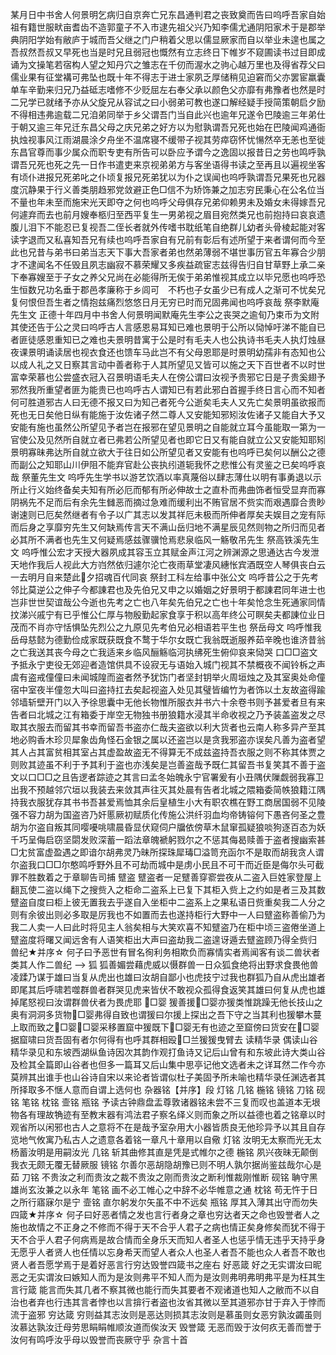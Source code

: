 <!-- { "loadSidebar": true } -->
某月日中书舍人何景明乞病归自京奔亡兄东昌通判君之丧致奠而告曰呜呼吾家自始祖有籍世服畎亩耆齿不造郭童子不入市逮先祖父兴乃知李儒尤通阴阳家术于是郡举典阴阳学始有敝庐于城而吾父继之门户稍着父思以儒显厥家而自以举业未遑也属之吾叔然吾叔又早死也当是时兄且弱冠也慨然有立志终日下帷岁不窥圃读书过目即成诵为文操笔若宿构人望之知丹穴之雏志在千仞而渥水之驹心越万里也及得省荐父曰儒业果有征堂褠可弗坠也既十年不得志于进士家夙乏厚储稍见迫窘而父亦罢宦羸囊单车辛勤来归兄乃益砥志嗜修不少贬屈左右奉父承以颜色父亦靡有弗豫者也然是时二兄学已就绪予亦从父旋兄从容试之曰小弱弟可教也遂口解经疑手授简策朝启夕励不得相违弗逾载二兄洎弟同举于乡父谓吾门当自此兴也逾年兄遂令巴陵逾三年弟仕于朝又逾三年兄迁东昌父母之庆兄弟之好方以为慰孰谓吾兄死也始在巴陵闻鸡通衙执烛视事风江雨湖晨涂夕舟坐不温席寝不缓带子视其劳瘁窃怀忧愓然卒无恙也至徙东昌官尊而事少属众而职专吏有所告可以卧应予谓今之逸固以报昔日之劳也鸣呼孰谓吾兄死也死之先一日作书遣吏来京视弟弟方与客坐语得书读之至再且以遍视坐客有顷仆进报兄死弟叱之仆顷复报兄死弟犹以为仆之误闻也呜呼孰谓吾兄果死也兄器度沉静果于行义善类朋趋邪党敛避正色□信不为矫饰兼之加志穷民秉心在公名位当不量也年未至而施宋光天即夺之何也呜呼父母俱存兄弟仰赖男未及婚女未得嫁吾兄何遽弃而去也前月嫂奉柩归至西平复生一男弟视之眉目宛然类兄也前抱持曰哀哀遗腹儿泪下不能忍已复视吾二侄长者就外传嗜书耽纸笔自绝群儿幼者头骨棱起能对客读字退而又私喜知吾兄有续也呜呼吾家自有兄前有彰后有述所望于来者谓何而今至此也兄昔与弟书曰弟当志天下事大吾家者弟也然弟薄弱不堪世事历官五年寡合少朋才不逮闻名不任毁且夙志幽寂不慕荣耀又多疾益疏宦志兹得告归自甘草野上承二亲下奉寡嫂至于子女之养父兄尚在必能得所无俟于弟弟惟视其成立以毕兄愿也呜呼恐生恒数兄功名垂于郡邑孝廉称于乡闾可　不朽也子女虽少已有成人之渐可不忧矣兄复何恨但吾生者之情抱兹痛烈悠悠日月无穷已时而兄固弗闻也呜呼哀哉
祭李默庵先生文
正德十年四月中书舍人何景明闻默庵先生李公之丧哭之逾旬乃束币为文附其使还告于公之灵曰呜呼古人言感恩易耳知已难也景明于公所以恸悼吁涕不能自已者匪徒感恩重知已之难也夫景明昔寓于公是时有毛夫人也公执诗书毛夫人执灯烛昼夜课景明诵读居也视衣食还也馈车马此岂不有父母恩耶是时景明幼孺非有态知也公以成人礼之又日察其言动中善者称于人其所望见又皆可以施之天下百世者不以时世富幸荣慕也公尝盛衣冠入召景明语毛夫人在傍公谓曰汝视予贵邪它日是子贵奚翅予邪然我所重望者匪为能贵已也呜呼古人谓知已有若此邪白首握手终日言心而不知者何可胜道邪古人曰无德不报又曰为知己者死今公逝矣毛夫人又先亡矣景明虽欲报而死也无日矣他日纵有能施于汝佐诸子然二尊人又安能知邪矧汝佐诸子又能自大予又安能有施也虽然公所望见予者岂在报邪在望见景明之自能就立耳今虽能取一第为一官使公及见然所自就立者已弗若公所望见者也即它日又有能自就立公又安能知耶矧景明寡昧弗达所自就立欲大于往日如公所望见者又安能有也呜呼已矣何以酬公之德而副公之知耶山川伊阻不能弃官赴公丧执纼道轭我怀之悲惟公有灵鉴之已矣呜呼哀哉
祭董先生文 
呜呼先生学书以游艺饮酒以率真蔑俗以肆志薄仕以明有事勇退以示所止行义始终备矣夫知有所必厄而郁有所必伸故士之直朴而弗曲饰者恒受显弃而寡阴祸先不足而后有余先生雠恶而摘过急难而缓利出不贿官居不赀实而艰遇靡合贵眇谢速则已厄矣然继者有令子以广其志以发其祥厄未极而所伸者厚矣夫娱目之宠有际而后身之享靡穷先生又何缺焉传言天不满山岳归地不满星辰见然则物之所归而见者必其所不满者也先生又何疑焉感兹骤骥怆焉悲泉临风一觞敬吊先生 
祭高铁溪先生文 
呜呼惟公宏才天授大器夙成其容玉立其赋金声江河之辨渊源之思通达古今发泄天地作我后人视此大方岿然依归遽尔沦亡夜雨草堂凄风繐怅宾酒既空人琴俱丧白云一去明月自来楚此&#63139;夕招魂百代同哀 
祭封工科左给事中张公文 
呜呼昔公之于先考邻比莫逆公之伸子今都諌君也及先伯兄又申之以婚姻之好景明于都諌君同年进士也岂非世世契谊哉公今逝也先考之亡也八年矣先伯兄之亡也十年矣怆念生死通家同情抆涕兴戚宁有已乎惟公仁厚与物殷勤起家食享于积以高年终公可瞑矣夫都諌位业日茂而不肖亦守恬惧坠先烈公之九原见先考伯兄必相语若平生也
祭岳母文
呜呼惟我岳母慈懿为德勤俭成家既获既食不鹜于华尔女既亡我翁既逝服养茹辛晚也谁济昔翁之亡我送其丧今母之亡我适来乡临风酾觞临河执绋死生俯仰哀来恸哭
口□□盗文 
予抵永宁吏役无郊迎者造馆供具不设寂无与语始入城门视其不禁概夜不闻铃柝之声虞有盗戒僮僮曰未闻城隍而盗者然予犹饬门者坚封钥举火周垣烛之及其室奥处命僮宿中室夜半僮忽大叫曰盗持扛去矣起视盗入处见其璧皆编竹为者饰以土友故盗得踰邻墙斩壁开门以入予徐思囊中无他长物惟所服衣并书六十余卷书则予甚爱者旦有来告者曰北城之江有箱委于岸空无物独书册狼籍水浸其半命收视之乃予装盖盗发之尽取其衣服去而留其书幸而留吾书盗亦仁哉夫盗欲以利大货者也云南人称多异产至其地必购香木珍贝犀象齿角怪石金银之属以还盗岂以是贪我邪盗亦误矣凡善为盗者望其人占其富贫相其室占其虚盈故盗无不得算无不成兹盗持吾衣服之则不称其体贾之则败其迹虽不利于予其利于盗也亦浅矣是岂善盗哉予既仁其留吾书复笑其不善于盗文以口□□之且告逻者踪迹之其言曰孟冬始魄永宁官署爰有小丑隅伏隟觑弱我寡卫出我不预越邻穴垣以我装去来敛其声往灭其处晨有告者北城之隈箱委简帙狼籍江隅持我衣服犹存其书书吾甚爱焉恤其余后皇植生小大有职农樵在野工商居国弱不见陵强不容力胡为国盗咨乃奸慝厥初赋质化传施公洪纤羽血均帝铸镕何下愚吝何圣之豊胡为尔盗自叛其同嘤嚘咷啸晨昏显伏窥伺户牖依傍草木鼠窜孤疑狼啖狗逐百态为妖千巧呈侮启窃坚閟发败深蓄一蹈法章魄褫躬戮尔之不惩其侮曷赎善于盗者搜幽索甚□冘贫富虚盈遇之即谙尔胡弗灵乃昧所探珠犀瑇□溢笥充函尔不是取而胡我贪人谓尔盗我口□□尔憨鸣呼野外且不可劫而城中是虏小民且不可干而近臣是侮尔头可截罪不胜数着之于章聊告司捕 
躄盗
躄盗者一足躄善穿窬尝夜从二盗入巨姓家登屋上翻瓦使二盗以绳下之搜赀入之柜命二盗系上已复下其柜入赀上之约如是者三及其数躄盗自度曰柜上彼无置我去乎遂自入坐柜中二盗系上之果私语日赀重矣我二人分之则有余彼出则必多取是厉我也不如置而去也遂持柜行大野中一人曰躄盗称善偷乃为我二人卖一人曰此时将见主人翁矣相与大笑欢喜不知躄盗乃在柜中顷三盗倦坐道上躄盗度将曙又闻远舍有人语笑柜出大声曰盗劫我二盗遑讶遁去躄盗顾乃得全赀归 
兽纪★并序☆
何子曰予恶世有冒名徇利务相欺负而寡情实者焉闻客有谈二兽状者类其人作二兽纪 --&gt;
狐 
狐善媚尝藉虎威以慑群兽一日众狐食绝将出野求食畏他兽凌蹂乃谋于雄曰当复从虎出也雄曰汝胡自鄙小也虎技宁过我也群狐乃自从虎出雄者即尾其后呼啸若噬群兽者群哭见虎来皆伏不敢视众孤得食返笑其雄曰何复从虎也雄掉尾怒视曰汝谓群兽伏者为畏虎耶 
&#62759;□婴 
猨善援&#62759;□婴亦猨类惟跳躁无他长技山之奥有洞洞多货物&#62759;□婴弗得自致也谓猨曰尔援上探出之吾下守之当其利也猨攀木蔓上取而致之&#62759;□婴&#62759;□婴采移置窟中猨既下&#62759;□婴无有也迹之至窟傍曰货安在&#62759;□婴据窟啸曰货吾固有者尔何得有也呼其群相殴&#62725;□兰猨猨曳臂去 
读精华录
偶读山谷精华录见和东坡西湖纵鱼诗因次其韵作观打鱼诗又记后山曾有和东坡此诗大类山谷及检其全篇即山谷者也但多一篇耳又后山集中思亭记他文选者未之详耳然二作今亦莫辨其出谁手也山谷诗自宋以来论者皆谓似杜子美固予所未喻也精华录任渊选者其所择取多不惬人意而自谓上选何也
杂器铭【并序】段
灯铭 
几铭 
椸铭 
镜铭 
刀铭 
砚铭 
笔铭 
枕铭 
壸铭 
瓶铭
予读古钟鼎盘盂尊敦诸器铭未尝不三复而叹也盖道本无垠物各有理故觕迹有至教末器有鸿法君子察名绎义则而象之所以益德也着之铭章以时观省所以闲邪也古人之意将不在是哉予室杂用大小器皆质良无他珍异予以其且自存览地气攸寓乃私古人之遗意各着铭一章凡十章用以自儆
灯铭
汝明无太察而光无太杨蓄汝明是用嗣汝光
几铭
斩其曲修其直是凭是式帷尔之德
椸铭
夙兴夜昧无颠倒我衣无颇无覆无替厥服
镜铭
尔善尔恶胡隐胡豫已则不明人孰尔据尚鉴兹哉尔心是茹
刀铭
不贵汝之利而贵汝之裁不贵汝之刚而贵汝之断利惟裁刚惟断
砚铭
聃守黑雄尚玄汝兼之以永年
笔铭
画不必工帷心之中辞不必华帷意之通
枕铭
苟无忤于日之所行寤寐尔是宁
壸铭
直尔躬发尔矢虽不中不远矣
瓶铭
厚其入薄其出守而勿失
四箴★并序☆
何子曰好恶者情之发也言行者身之章也穷达者天之命也毁誉者人之施也故情之不正身之不修而不得于天不合乎人君子之病也情正矣身修矣而犹不得于天不合乎人君子何病焉是故合情而全身乐天而知人者圣人也惩乎情无违乎天持乎身无愿乎人者贤人也任情以忘身希天而望人者众人也圣人者吾不能也众人者吾不敢也贤人者吾愿学焉于是着好恶言行穷达毁誉四箴书之座右
好恶箴 好之无实谓汝曰昵恶之无实谓汝曰嫉知人而为是汝则弗平不知人而为是汝则弗明弗明弗平是为枉其生 言行箴 能言而失其几者不察其微也能行而失其要者不观诸道也知人之敝而不以自治也者弃也行违其言者悖也以言揜行者盗也汝省其微以至其道邪亦甘于弃入于悖而流于盗邪
穷达箴 穷则益其志汝则是恶达则损其志汝则是慕虽则女恶穷孰汝蠲虽则汝慕达孰汝迁母劳思睊睊帷顺汝道而俟汝天
毁誉箴 无恶而毁于汝何疚无善而誉于汝何有鸣呼汝乎母以毁誉而丧厥守乎
杂言十首

